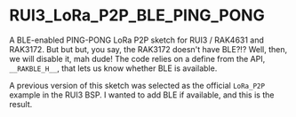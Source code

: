 # RUI3_LoRa_P2P_BLE_PING_PONG

A BLE-enabled PING-PONG LoRa P2P sketch for RUI3 / RAK4631 and RAK3172. But but but, you say, the RAK3172 doesn't have BLE?!? Well, then, we will disable it, mah dude! The code relies on a define from the API, `__RAKBLE_H__`, that lets us know whether BLE is available.

A previous version of this sketch was selected as the official `LoRa_P2P` example in the RUI3 BSP. I wanted to add BLE if available, and this is the result.
